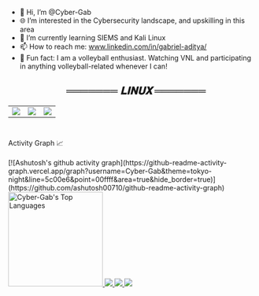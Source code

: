 - 👋 Hi, I’m @Cyber-Gab
- 🌐 I’m interested in the Cybersecurity landscape, and upskilling in this area
- 🌱 I’m currently learning SIEMS and Kali Linux
- 📫 How to reach me: www.linkedin.com/in/gabriel-aditya/
- 🏐 Fun fact: I am a volleyball enthusiast. Watching VNL and participating in anything volleyball-related whenever I can!

<h2 align="center">&ensp; <i>═══════ 𝐋𝐈𝐍𝐔𝐗 ═══════</i></h2>
<table align="center" height="50px">
  <tr>
    <td align="center">
      <img src = "https://img.shields.io/badge/VirtualBox-21416b?style=for-the-badge&logo=VirtualBox&logoColor=white"><br>
    </td>
    <td align="center">
      <img src = "https://img.shields.io/badge/Kali_Linux-557C94?style=for-the-badge&logo=kali-linux&logoColor=white"><br>
    </td>
    <td align="center">
      <img src = "https://img.shields.io/badge/Ubuntu-E95420?style=for-the-badge&logo=ubuntu&logoColor=white"><br>
    </td>
</table>

<summary>Activity Graph 📈</summary>
  <br/>
[![Ashutosh's github activity graph](https://github-readme-activity-graph.vercel.app/graph?username=Cyber-Gab&theme=tokyo-night&line=5c00e6&point=00ffff&area=true&hide_border=true)](https://github.com/ashutosh00710/github-readme-activity-graph)
</details>
</br>

<a href="https://github.com/anuraghazra/github-readme-stats">
    <img alt="Cyber-Gab's Top Languages" src="https://github-readme-stats.vercel.app/api/top-langs/?username=Cyber-Gab&langs_count=8&layout=compact&theme=ambient_gradient&hide_border=true&title_color=5c00e6&icon_color=00E676&hide=Jupyter%20Notebook" height="192px"/>
    <img src="http://github-profile-summary-cards.vercel.app/api/cards/productive-time?username=Cyber-Gab&theme=dracula&utcOffset=-3">
    <img src="http://github-profile-summary-cards.vercel.app/api/cards/most-commit-language?username=Cyber-Gab&theme=dracula">
    <img src="http://github-profile-summary-cards.vercel.app/api/cards/repos-per-language?username=Cyber-Gab&theme=dracula">
</a>
